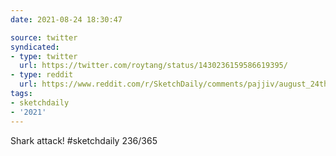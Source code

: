 ```yaml
---
date: 2021-08-24 18:30:47

source: twitter
syndicated:
- type: twitter
  url: https://twitter.com/roytang/status/1430236159586619395/
- type: reddit
  url: https://www.reddit.com/r/SketchDaily/comments/pajjiv/august_24th_shark_attack/ha75zwc/
tags:
- sketchdaily
- '2021'
---
```


Shark attack! #sketchdaily 236/365 
